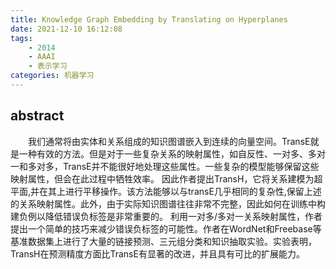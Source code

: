```yaml
---
title: Knowledge Graph Embedding by Translating on Hyperplanes
date: 2021-12-10 16:12:08
tags:
    - 2014
    - AAAI
    - 表示学习
categories: 机器学习
---
```

## abstract

&emsp;&emsp;我们通常将由实体和关系组成的知识图谱嵌入到连续的向量空间。TransE就是一种有效的方法。但是对于一些复杂关系的映射属性，如自反性、一对多、多对一和多对多，TransE并不能很好地处理这些属性。一些复杂的模型能够保留这些映射属性，但会在此过程中牺牲效率。 因此作者提出TransH，它将关系建模为超平面,并在其上进行平移操作。该方法能够以与transE几乎相同的复杂性,保留上述的关系映射属性。此外，由于实际知识图谱往往非常不完整，因此如何在训练中构建负例以降低错误负标签是非常重要的。 利用一对多/多对一关系映射属性，作者提出一个简单的技巧来减少错误负标签的可能性。作者在WordNet和Freebase等基准数据集上进行了大量的链接预测、三元组分类和知识抽取实验。实验表明，TransH在预测精度方面比TransE有显著的改进，并且具有可比的扩展能力。
